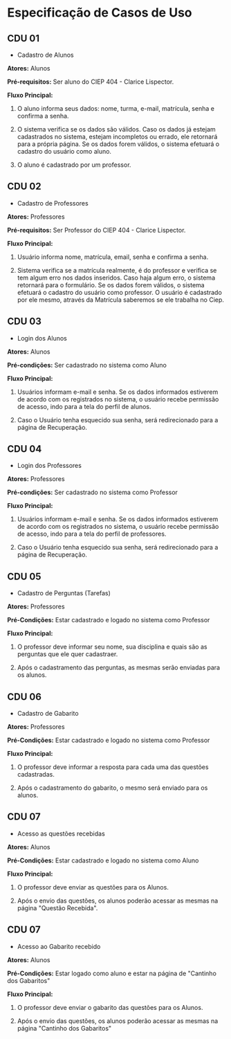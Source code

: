 # Especificação de Casos de Uso

## CDU 01

- Cadastro de Alunos

**Atores:** Alunos

**Pré-requisitos:** Ser aluno do CIEP 404 - Clarice Lispector.

**Fluxo Principal:**

1. O aluno informa seus dados: nome, turma, e-mail, matrícula, senha e confirma a senha.

2. O sistema verifica se os dados são válidos. Caso os dados já estejam cadastrados no sistema, estejam incompletos ou errado, ele retornará para a própria página. Se os dados forem válidos, o sistema efetuará o cadastro do usuário como aluno.

3. O aluno é cadastrado por um professor.

## CDU 02

- Cadastro de Professores

**Atores:** Professores

**Pré-requisitos:** Ser Professor do CIEP 404 - Clarice Lispector.

**Fluxo Principal:**

1. Usuário informa nome, matrícula, email, senha e confirma a senha.

2. Sistema verifica se a matrícula realmente, é do professor e verifica se tem algum erro nos dados inseridos. Caso haja algum erro, o sistema retornará para o formulário. Se os dados forem válidos, o sistema efetuará o cadastro do usuário como professor. O usuário é cadastrado por ele mesmo, através da Matrícula saberemos se ele trabalha no Ciep.

## CDU 03

- Login dos Alunos 

**Atores:** Alunos 

**Pré-condições:** Ser cadastrado no sistema como Aluno

**Fluxo Principal:**

1. Usuários informam e-mail e senha. Se os dados informados estiverem de acordo com os registrados no sistema, o usuário recebe permissão de acesso, indo para a tela do perfil de alunos.

2. Caso o Usuário tenha esquecido sua senha, será redirecionado para a página de Recuperação.

## CDU 04

- Login dos Professores

**Atores:** Professores

**Pré-condições:** Ser cadastrado no sistema como Professor

**Fluxo Principal:**

1. Usuários informam e-mail e senha. Se os dados informados estiverem de acordo com os registrados no sistema, o usuário recebe permissão de acesso, indo para a tela do perfil de professores.

2. Caso o Usuário tenha esquecido sua senha, será redirecionado para a página de Recuperação.

## CDU 05

- Cadastro de Perguntas (Tarefas)

**Atores:** Professores 

**Pré-Condições:** Estar cadastrado e logado no sistema como Professor 

**Fluxo Principal:**

1. O professor deve informar seu nome, sua disciplina e quais são as perguntas que ele quer cadastraer.

2. Após o cadastramento das perguntas, as mesmas serão enviadas para os alunos.

## CDU 06

- Cadastro de Gabarito

**Atores:** Professores 

**Pré-Condições:** Estar cadastrado e logado no sistema como Professor 

**Fluxo Principal:**

1. O professor deve informar a resposta para cada uma das questões cadastradas.

2. Após o cadastramento do gabarito, o mesmo será enviado para os alunos.

## CDU 07

- Acesso as questões recebidas

**Atores:** Alunos 

**Pré-Condições:** Estar cadastrado e logado no sistema como Aluno 

**Fluxo Principal:**

1. O professor deve enviar as questões para os Alunos.

2. Após o envio das questões, os alunos poderão acessar as mesmas na página "Questão Recebida".

## CDU 07

- Acesso ao Gabarito recebido

**Atores:** Alunos 

**Pré-Condições:** Estar logado como aluno e estar na página de "Cantinho dos Gabaritos"

**Fluxo Principal:**

1. O professor deve enviar o gabarito das questões para os Alunos.

2. Após o envio das questões, os alunos poderão acessar as mesmas na página "Cantinho dos Gabaritos"
